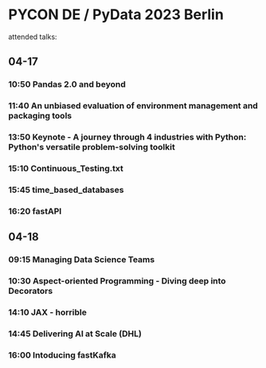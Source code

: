# PYCON DE / PyData 2023 Berlin

attended talks:

## 04-17
### 10:50 Pandas 2.0 and beyond
### 11:40 An unbiased evaluation of environment management and packaging tools
### 13:50 Keynote - A journey through 4 industries with Python: Python's versatile problem-solving toolkit
### 15:10 Continuous_Testing.txt
### 15:45 time_based_databases
### 16:20 fastAPI


## 04-18
### 09:15 Managing Data Science Teams
### 10:30 Aspect-oriented Programming - Diving deep into Decorators
### 14:10 JAX - horrible
### 14:45 Delivering AI at Scale (DHL)
### 16:00 Intoducing fastKafka
